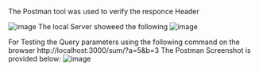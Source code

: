 The Postman tool was used to verify the responce Header

![image](https://github.com/user-attachments/assets/2d639fad-022d-46fe-b92b-e38a73b8a734)
The local Server showeed the following 
![image](https://github.com/user-attachments/assets/dfedb1b5-eaef-419f-b151-a9ad2bb48f3a)

For Testing the Query parameters using the following command on the browser
http://localhost:3000/sum/?a=5&b=3
The Postman Screenshot is provided below:
![image](https://github.com/user-attachments/assets/a9606f04-ca47-42c4-88c4-7191f23c7dcf)


